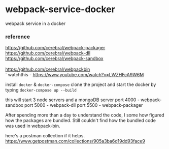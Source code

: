 # webpack-service-docker
webpack service in a docker

### reference
https://github.com/cerebral/webpack-packager <br/>
https://github.com/cerebral/webpack-dll <br/>
https://github.com/cerebral/webpack-sandbox <br/>
<br/>
https://github.com/cerebral/webpackbin <br/>
`
watchthis - https://www.youtube.com/watch?v=LWZHFcA9W6M

install `docker` & `docker-compose`
clone the project and start the docker by typing `docker-compose up --build`

this will start 3 node servers and a mongoDB server
port 4000 - webpack-sandbox
port 5000 - webpack-dll
port 5500 - webpack-packager

After spending more than a day to understand the code, I some how figured how the packages are bundled. Still couldn't find how the bundled code was used in webpack-bin.

here's a postman collection if it helps.
https://www.getpostman.com/collections/905a3ba6d19dd93face9

